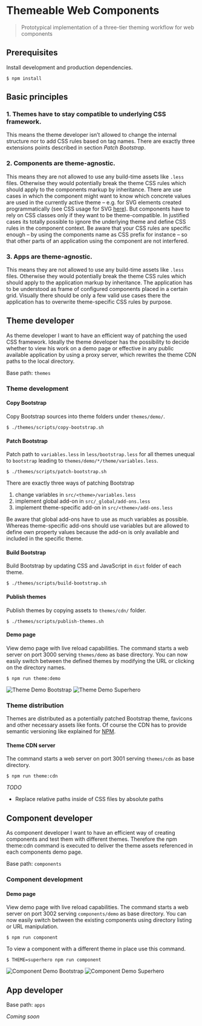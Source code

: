 # Themeable Web Components

> Prototypical implementation of a three-tier theming workflow for web components

## Prerequisites

Install development and production dependencies.

```shell
$ npm install
```

## Basic principles

### 1. Themes have to stay compatible to underlying CSS framework.

This means the theme developer isn’t allowed to change the internal structure nor to add CSS rules based on tag
names. There are exactly three extensions points described in section _Patch Bootstrap_.

### 2. Components are theme-agnostic.

This means they are not allowed to use any build-time assets like `.less` files. Otherwise they would potentially
break the theme CSS rules which should apply to the components markup by inheritance. There are use cases in which
the component might want to know which concrete values are used in the currently active theme – e.g. for SVG elements
created programmatically (see CSS usage for SVG [here](https://developer.mozilla.org/en-US/docs/Web/Guide/CSS/Getting_started/SVG_and_CSS)).
But components have to rely on CSS classes only if they want to be theme-compatible. In justified cases its totally
possible to ignore the underlying theme and define CSS rules in the component context. Be aware that your CSS rules
are specific enough – by using the components name as CSS prefix for instance – so that other parts of an application
using the component are not interfered.

### 3. Apps are theme-agnostic.

This means they are not allowed to use any build-time assets like `.less` files. Otherwise they would potentially
break the theme CSS rules which should apply to the application markup by inheritance. The application has to be
understood as frame of configured components placed in a certain grid. Visually there should be only a few valid
use cases there the application has to overwrite theme-specific CSS rules by purpose.

## Theme developer

As theme developer I want to have an efficient way of patching the used CSS framework. Ideally the theme developer
has the possibility to decide whether to view his work on a demo page or effective in any public available application
by using a proxy server, which rewrites the theme CDN paths to the local directory.

Base path: `themes`

### Theme development

#### Copy Bootstrap

Copy Bootstrap sources into theme folders under `themes/demo/`.

```shell
$ ./themes/scripts/copy-bootstrap.sh
```

#### Patch Bootstrap

Patch path to `variables.less` in `less/bootstrap.less` for all themes unequal to `bootstrap` leading to
`themes/demo/*/theme/variables.less`.

```shell
$ ./themes/scripts/patch-bootstrap.sh
```

There are exactly three ways of patching Bootstrap

1. change variables in `src/<theme>/variables.less`
2. implement global add-on in `src/_global/add-ons.less`
3. implement theme-specific add-on in `src/<theme>/add-ons.less`

Be aware that global add-ons have to use as much variables as possible. Whereas theme-specific add-ons should use
variables but are allowed to define own property values because the add-on is only available and included in the
specific theme.

#### Build Bootstrap

Build Bootstrap by updating CSS and JavaScript in `dist` folder of each theme.

```shell
$ ./themes/scripts/build-bootstrap.sh
```

#### Publish themes

Publish themes by copying assets to `themes/cdn/` folder.

```shell
$ ./themes/scripts/publish-themes.sh
```

#### Demo page

View demo page with live reload capabilities. The command starts a web server on port 3000 serving `themes/demo`
as base directory. You can now easily switch between the defined themes by modifying the URL or clicking on the
directory names.

```shell
$ npm run theme:demo
```

![Theme Demo Bootstrap](img/theme-demo-bootstrap.png)
![Theme Demo Superhero](img/theme-demo-superhero.png)

### Theme distribution

Themes are distributed as a potentially patched Bootstrap theme, favicons and other necessary assets like fonts.
Of course the CDN has to provide semantic versioning like explained for [NPM](https://docs.npmjs.com/misc/semver).

#### Theme CDN server

The command starts a web server on port 3001 serving `themes/cdn` as base directory.

```shell
$ npm run theme:cdn
```

_TODO_

* Replace relative paths inside of CSS files by absolute paths

## Component developer

As component developer I want to have an efficient way of creating components and test them with different themes.
Therefore the npm theme:cdn command is executed to deliver the theme assets referenced in each components demo page.

Base path: `components`

### Component development

#### Demo page

View demo page with live reload capabilities. The command starts a web server on port 3002 serving `components/demo` as
base directory. You can now easily switch between the existing components using directory listing or URL manipulation.

```shell
$ npm run component
```

To view a component with a different theme in place use this command.

```shell
$ THEME=superhero npm run component
```

![Component Demo Bootstrap](img/component-demo-bootstrap.png)
![Component Demo Superhero](img/component-demo-superhero.png)

## App developer

Base path: `apps`

_Coming soon_
